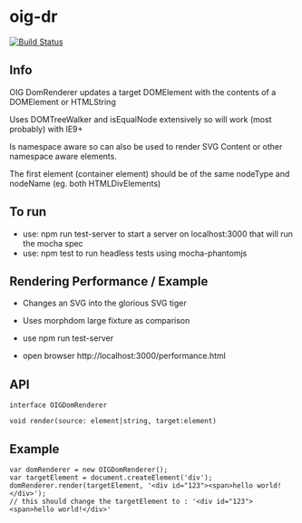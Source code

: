 # oig-dr

[![Build Status](https://travis-ci.org/shock01/oig-dr.svg?branch=master)](https://travis-ci.org/shock01/oig-dr)

## Info

OIG DomRenderer updates a target DOMElement with the contents of a DOMElement or HTMLString

Uses DOMTreeWalker and isEqualNode extensively so will work (most probably) with IE9+

Is namespace aware so can also be used to render SVG Content or other namespace aware elements.

The first element (container element) should be of the same nodeType and nodeName (eg. both HTMLDivElements)


## To run

- use: npm run test-server to start a server on localhost:3000 that will run the mocha spec
- use: npm test to run headless tests using mocha-phantomjs

## Rendering Performance / Example

- Changes an SVG into the glorious SVG tiger
- Uses morphdom large fixture as comparison

- use npm run test-server
- open browser http://localhost:3000/performance.html

## API
```
interface OIGDomRenderer

void render(source: element|string, target:element)
```

## Example
```
var domRenderer = new OIGDomRenderer();
var targetElement = document.createElement('div');
domRenderer.render(targetElement, '<div id="123"><span>hello world!</div>');
// this should change the targetElement to : '<div id="123"><span>hello world!</div>'
```




```
